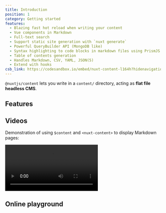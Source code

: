 ```yaml
---
title: Introduction
position: 1
category: Getting started
features:
  - Blazing fast hot reload when writing your content
  - Vue components in Markdown
  - Full-text search
  - Support static site generation with `nuxt generate`
  - Powerful QueryBuilder API (MongoDB like)
  - Syntax highlighting to code blocks in markdown files using PrismJS.
  - Table of contents generation
  - Handles Markdown, CSV, YAML, JSON(5)
  - Extend with hooks
csb_link: https://codesandbox.io/embed/nuxt-content-l164h?hidenavigation=1&theme=dark
---
```


`@nuxtjs/content` lets you write in a `content/` directory, acting as **flat file headless CMS**.

## Features

<BaseList :items="features"></BaseList>

## Videos

Demonstration of using `$content` and `<nuxt-content>` to display Markdown pages:

<video src="https://res.cloudinary.com/nuxt/video/upload/v1588091670/nuxt-content_wxnjje.mp4" loop playsinline controls></video>

## Online playground

<code-sandbox :src="csb_link"></code-sandbox>
